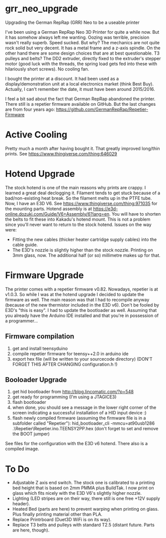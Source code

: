 # grr_neo_upgrade
Upgrading the German RepRap (GRR) Neo to be a useable printer

I've been using a German RepRap Neo 3D Printer for quite a while now.
But it has somehow always left me wanting. Oozing was terrible, precision wasn't really superb. Speed sucked. But why? The mechanics are not quite rock solid but very decent. It has a metal frame and a z-axis spindle. On the other hand there are some design choices that are at best questionable. T3 pulleys and belts? The DD2 extruder, directly fixed to the extruder's stepper motor (good luck with the threads, the spring load gets fed into these with hilariously short screws). No cooling fan. 

I bought the printer at a discount. It had been used as a display/demonstration unit at a local electronics market (think Best Buy). Actually, I can't remember the date, it must have been around 2015/2016. 

I feel a bit sad about the fact that German RepRap abandoned the printer. There still is a repetier firmware available on GitHub. But the last changes are from four years ago: https://github.com/GermanRepRap/Repetier-Firmware 

# Active Cooling
Pretty much a month after having bought it. That greatly improved long/thin prints.
See https://www.thingiverse.com/thing:646029

# Hotend Upgrade
The stock hotend is one of the main reasons why prints are crappy. I learned a great deal declogging it. Filament tends to get stuck because of a bad/non-existing heat break. So the filament melts up in the PTFE tube. Now, I have an E3D V6. 
See https://www.thingiverse.com/thing:971035 for the mounting parts.
Hotend assembly is at https://e3d-online.dozuki.com/Guide/V6+Assembly/6?lang=en.
You will have to shorten the belts to fit these into Kakadu's hotend mount. This is not a problem since you'll never want to return to the stock hotend.
Issues on the way were:
* Fitting the new cables (thicker heater cartridge supply cables) into the cable guide.
* The E3D's nozzle is slightly higher than the stock nozzle. Printing on 3mm glass, now. The additional half (or so) millimetre makes up for that.

# Firmware Upgrade
The printer comes with a repetier firmware v0.82. Nowadays, repetier is at v1.0.3. So while I was at the hotend upgrade I decided to update the firmware as well. The main reason was that I had to recompile anyway (because of the new thermistor included in the E3D v6).
Don't be fooled by E3D's "this is easy". I had to update the bootloader as well. Assuming that you already have the Arduino IDE installed and that you're in possession of a programmer...
## Firmware compilation
1) get and install teensyduino
2) compile repetier firmware for teensy++2.0 in arduino ide
3) export hex file (will be written to your sourcecode directory) (DON'T FORGET THIS AFTER CHANGING configuration.h !)
## Booloader Upgrade
1) get hid bootloader from http://blog.lincomatic.com/?p=548
2) get ready for programming (I'm using a JTAGICE3)
3) flash bootloader 
4) when done, you should see a message in the lower right corner of the screen indicating a successful installation of a HID input device :)
5) flash newly compiled firmware (assuming the firmware file is in a subfolder called "Repetier"): hid_bootloader_cli -mmcu=at90usb1286 .\Repetier\Repetier.ino.TEENSY2PP.hex (don't forget to set and remove the BOOT jumper)

See files for the configuration with the E3D v6 hotend. There also is a compiled image.

# To Do
* Adjustable Z axis end switch. The stock one is calibrated to a printing bed height that is based on 2mm PMMA plus BuildTak. I now print on glass which fits nicely with the E3D V6's slightly higher nozzle.
* Lighting (LED stripes are on their way, there still is one free +12V supply header).
* Heated Bed (parts are here) to prevent warping when printing on glass. Plus finally printing material other than PLA.
* Replace Printrboard (Duet3D WiFi is on its way).
* Replace T3 belts and pulleys with standard T2.5 (distant future. Parts are here, though).
